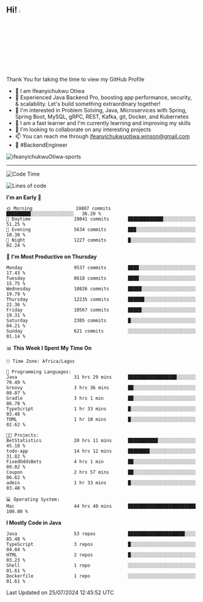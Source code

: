 <!-- BLOG-POST-LIST:START --><!-- BLOG-POST-LIST:END -->

## Hi! <img src="https://media.giphy.com/media/hvRJCLFzcasrR4ia7z/giphy.gif" width="4%"> 

Thank You for taking the time to view my GitHub Profile

- 👋 I am Ifeanyichukwu Otiwa
- 🚀 Experienced Java Backend Pro, boosting app performance, security, & scalability. Let's build something extraordinary together!
- 👀 I'm interested in Problem Solving, Java, Microservices with Spring, Spring Boot, MySQL, gRPC, REST, Kafka, git, Docker, and Kubernetes
- 🌱 I am a fast learner and I'm currently learning and improving my skills
- 💞️ I'm looking to collaborate on any interesting projects
- 📫 You can reach me through ifeanyichukwuotiwa.winson@gmail.com
- 🚀 #BackendEngineer

<p align="left" marginTop="10px"> <img src="https://komarev.com/ghpvc/?username=ifeanyichukwuOtiwa-sports&label=Profile%20views&color=0e75b6&style=for-the-badge" alt="ifeanyichukwuOtiwa-sports" /> </p>

***

<!--START_SECTION:waka-->
![Code Time](http://img.shields.io/badge/Code%20Time-2%2C692%20hrs%2051%20mins-blue)

![Lines of code](https://img.shields.io/badge/From%20Hello%20World%20I%27ve%20Written-13.4%20million%20lines%20of%20code-blue)

**I'm an Early 🐤** 

```text
🌞 Morning                19807 commits       █████████░░░░░░░░░░░░░░░░   36.20 % 
🌆 Daytime                28041 commits       █████████████░░░░░░░░░░░░   51.25 % 
🌃 Evening                5634 commits        ███░░░░░░░░░░░░░░░░░░░░░░   10.30 % 
🌙 Night                  1227 commits        █░░░░░░░░░░░░░░░░░░░░░░░░   02.24 % 
```
📅 **I'm Most Productive on Thursday** 

```text
Monday                   9537 commits        ████░░░░░░░░░░░░░░░░░░░░░   17.43 % 
Tuesday                  8618 commits        ████░░░░░░░░░░░░░░░░░░░░░   15.75 % 
Wednesday                10826 commits       █████░░░░░░░░░░░░░░░░░░░░   19.79 % 
Thursday                 12235 commits       ██████░░░░░░░░░░░░░░░░░░░   22.36 % 
Friday                   10567 commits       █████░░░░░░░░░░░░░░░░░░░░   19.31 % 
Saturday                 2305 commits        █░░░░░░░░░░░░░░░░░░░░░░░░   04.21 % 
Sunday                   621 commits         ░░░░░░░░░░░░░░░░░░░░░░░░░   01.14 % 
```


📊 **This Week I Spent My Time On** 

```text
🕑︎ Time Zone: Africa/Lagos

💬 Programming Languages: 
Java                     31 hrs 29 mins      ██████████████████░░░░░░░   70.49 % 
Groovy                   3 hrs 36 mins       ██░░░░░░░░░░░░░░░░░░░░░░░   08.07 % 
Gradle                   3 hrs 1 min         ██░░░░░░░░░░░░░░░░░░░░░░░   06.78 % 
TypeScript               1 hr 33 mins        █░░░░░░░░░░░░░░░░░░░░░░░░   03.48 % 
TOML                     1 hr 10 mins        █░░░░░░░░░░░░░░░░░░░░░░░░   02.62 % 

🐱‍💻 Projects: 
BetStatistics            20 hrs 11 mins      ███████████░░░░░░░░░░░░░░   45.18 % 
todo-app                 14 hrs 12 mins      ████████░░░░░░░░░░░░░░░░░   31.82 % 
FixedOddsBets            4 hrs 1 min         ██░░░░░░░░░░░░░░░░░░░░░░░   09.02 % 
Coupon                   2 hrs 57 mins       ██░░░░░░░░░░░░░░░░░░░░░░░   06.62 % 
admin                    1 hr 33 mins        █░░░░░░░░░░░░░░░░░░░░░░░░   03.48 % 

💻 Operating System: 
Mac                      44 hrs 40 mins      █████████████████████████   100.00 % 
```

**I Mostly Code in Java** 

```text
Java                     53 repos            █████████████████████░░░░   85.48 % 
TypeScript               3 repos             █░░░░░░░░░░░░░░░░░░░░░░░░   04.84 % 
HTML                     2 repos             █░░░░░░░░░░░░░░░░░░░░░░░░   03.23 % 
Shell                    1 repo              ░░░░░░░░░░░░░░░░░░░░░░░░░   01.61 % 
Dockerfile               1 repo              ░░░░░░░░░░░░░░░░░░░░░░░░░   01.61 % 
```




 Last Updated on 25/07/2024 12:45:52 UTC
<!--END_SECTION:waka-->

<!--
<p align="center">
![trophy](https://github-profile-trophy.vercel.app/?username=ifeanyichukwuOtiwa-sports&theme=onedark) (https://github.com/ryo-ma/github-profile-trophy)
</p>
-->

<!---
ifeanyi-otiwa/ifeanyi-otiwa is a ✨ special ✨ repository because its `README.md` (this file) appears on your GitHub profile.
You can click the Preview link to take a look at your changes.
--->
